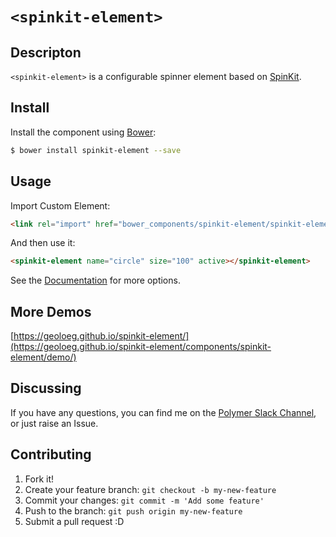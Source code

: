 # `<spinkit-element>`

## Descripton

`<spinkit-element>` is a configurable spinner element based on [SpinKit](http://tobiasahlin.com/spinkit/).

## Install

Install the component using [Bower](http://bower.io/):

```sh
$ bower install spinkit-element --save
```

## Usage

Import Custom Element:

```html
<link rel="import" href="bower_components/spinkit-element/spinkit-element.html">
```

And then use it:

<!---
```
<custom-element-demo>
  <template>
    <link rel="import" href="spinkit-element.html">
	  <next-code-block></next-code-block>
  </template>
</custom-element-demo>
```
-->
```html
<spinkit-element name="circle" size="100" active></spinkit-element>
```

See the [Documentation](https://geoloeg.github.io/spinkit-element/) for more options.

## More Demos

[https://geoloeg.github.io/spinkit-element/](https://geoloeg.github.io/spinkit-element/components/spinkit-element/demo/)

## Discussing

If you have any questions, you can find me on the [Polymer Slack Channel](https://polymer.slack.com/), or just raise an Issue.

## Contributing

1. Fork it!
2. Create your feature branch: `git checkout -b my-new-feature`
3. Commit your changes: `git commit -m 'Add some feature'`
4. Push to the branch: `git push origin my-new-feature`
5. Submit a pull request :D
